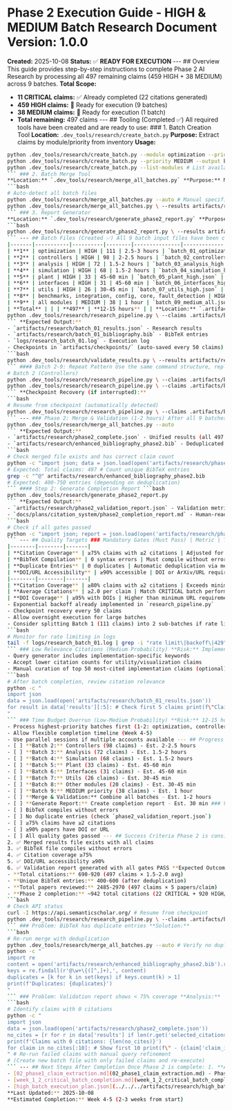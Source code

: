 # Phase 2 Execution Guide - HIGH & MEDIUM Batch Research **Document Version:** 1.0.0
**Created:** 2025-10-08
**Status:** ✅ **READY FOR EXECUTION** --- ## Overview This guide provides step-by-step instructions to complete Phase 2 AI Research by processing all 497 remaining claims (459 HIGH + 38 MEDIUM) across 9 batches. **Total Scope:**
- **11 CRITICAL claims:** ✅ Already completed (22 citations generated)
- **459 HIGH claims:** 🔵 Ready for execution (9 batches)
- **38 MEDIUM claims:** 🔵 Ready for execution (1 batch)
- **Total remaining:** 497 claims --- ## Tooling (Completed ✅) All required tools have been created and are ready to use: ### 1. Batch Creation Tool
**Location:** `.dev_tools/research/create_batch.py` **Purpose:** Extract claims by module/priority from inventory **Usage:**
```bash
python .dev_tools/research/create_batch.py --module optimization --priority HIGH --output batch_output.json
python .dev_tools/research/create_batch.py --priority MEDIUM --output batch_medium.json
python .dev_tools/research/create_batch.py --list-modules # List available modules
``` ### 2. Batch Merge Tool
**Location:** `.dev_tools/research/merge_all_batches.py` **Purpose:** Merge all batch results and deduplicate BibTeX entries **Usage:**
```bash
# Auto-detect all batch files
python .dev_tools/research/merge_all_batches.py --auto # Manual specification
python .dev_tools/research/merge_all_batches.py \ --results artifacts/research/batch_*.json \ --output artifacts/research/phase2_complete.json \ --bibtex artifacts/research/enhanced_bibliography_phase2.bib
``` ### 3. Report Generator
**Location:** `.dev_tools/research/generate_phase2_report.py` **Purpose:** Generate Phase 2 completion report with validation **Usage:**
```bash
python .dev_tools/research/generate_phase2_report.py \ --results artifacts/research/phase2_complete.json \ --bibtex artifacts/research/enhanced_bibliography_phase2.bib \ --output-json artifacts/research/phase2_validation_report.json \ --output-md docs/plans/citation_system/phase2_completion_report.md
``` --- ## Batch Files (Created ✅) All 9 batch input files have been created and validated: | Batch | Module(s) | Priority | Claims | Time Estimate | Output File |
|-------|-----------|----------|--------|---------------|-------------|
| **1** | optimization | HIGH | 111 | 2.5-3 hours | `batch_01_optimization_high.json` |
| **2** | controllers | HIGH | 98 | 2-2.5 hours | `batch_02_controllers_high.json` |
| **3** | analysis | HIGH | 72 | 1.5-2 hours | `batch_03_analysis_high.json` |
| **4** | simulation | HIGH | 68 | 1.5-2 hours | `batch_04_simulation_high.json` |
| **5** | plant | HIGH | 33 | 45-60 min | `batch_05_plant_high.json` |
| **6** | interfaces | HIGH | 31 | 45-60 min | `batch_06_interfaces_high.json` |
| **7** | utils | HIGH | 26 | 30-45 min | `batch_07_utils_high.json` |
| **8** | benchmarks, integration, config, core, fault_detection | HIGH | 20 | 30-45 min | `batch_08_other_high.json` |
| **9** | all modules | MEDIUM | 38 | 1 hour | `batch_09_medium_all.json` |
| **Total** | | | **497** | **12-15 hours** | | **Location:** `.artifacts/batch_*.json` --- ## Execution Workflow ### Phase 1: Batch Execution (12-15 hours total) Execute each batch sequentially using the research pipeline: #### Batch 1: Optimization (111 claims, 2.5-3 hours) ```bash
python .dev_tools/research/research_pipeline.py \ --claims .artifacts/batch_01_optimization_high.json \ --output artifacts/research/batch_01_results.json \ --bibtex artifacts/research/batch_01_bibliography.bib \ --log logs/research_batch_01.log
``` **Expected Output:**
- `artifacts/research/batch_01_results.json` - Research results
- `artifacts/research/batch_01_bibliography.bib` - BibTeX entries
- `logs/research_batch_01.log` - Execution log
- Checkpoints in `artifacts/checkpoints/` (auto-saved every 50 claims) **Validation (after completion):**
```bash
python .dev_tools/research/validate_results.py \ --results artifacts/research/batch_01_results.json \ --bibtex artifacts/research/batch_01_bibliography.bib
``` #### Batch 2-9: Repeat Pattern Use the same command structure, replacing batch numbers: ```bash
# Batch 2 (Controllers)
python .dev_tools/research/research_pipeline.py \ --claims .artifacts/batch_02_controllers_high.json \ --output artifacts/research/batch_02_results.json \ --bibtex artifacts/research/batch_02_bibliography.bib \ --log logs/research_batch_02.log # Batch 3 (Analysis)
python .dev_tools/research/research_pipeline.py \ --claims .artifacts/batch_03_analysis_high.json \ --output artifacts/research/batch_03_results.json \ --bibtex artifacts/research/batch_03_bibliography.bib \ --log logs/research_batch_03.log # ... and so on for batches 4-9
``` **Checkpoint Recovery (if interrupted):**
```bash
# Resume from checkpoint (automatically detected)
python .dev_tools/research/research_pipeline.py \ --claims .artifacts/batch_01_optimization_high.json \ --output artifacts/research/batch_01_results.json \ --bibtex artifacts/research/batch_01_bibliography.bib \ --resume # Automatically loads latest checkpoint
``` --- ### Phase 2: Merge & Validation (1-2 hours) After all 9 batches are complete: #### Step 1: Merge All Batches ```bash
python .dev_tools/research/merge_all_batches.py --auto
``` **Expected Output:**
- `artifacts/research/phase2_complete.json` - Unified results (all 497 claims)
- `artifacts/research/enhanced_bibliography_phase2.bib` - Deduplicated BibTeX (400-600 entries estimated) **Validation:**
```bash
# Check merged file exists and has correct claim count
python -c "import json; data = json.load(open('artifacts/research/phase2_complete.json')); print(f'Total claims: {len(data[\"results\"])}')"
# Expected: Total claims: 497 # Count unique BibTeX entries
grep -c "^@" artifacts/research/enhanced_bibliography_phase2.bib
# Expected: 400-750 entries (depending on deduplication)
``` #### Step 2: Generate Completion Report ```bash
python .dev_tools/research/generate_phase2_report.py
``` **Expected Output:**
- `artifacts/research/phase2_validation_report.json` - Validation metrics
- `docs/plans/citation_system/phase2_completion_report.md` - Human-readable report **Review Quality Gates:**
```bash
# Check if all gates passed
python -c "import json; report = json.load(open('artifacts/research/phase2_validation_report.json')); print(f'Overall Pass: {report[\"overall_pass\"]}')"
``` --- ## Quality Targets ### Mandatory Gates (Must Pass) | Metric | Target | Notes |
|--------|--------|-------|
| **Citation Coverage** | ≥75% claims with ≥2 citations | Adjusted for HIGH batch (vs 85% for CRITICAL) |
| **BibTeX Compilation** | 0 syntax errors | Must compile without errors |
| **Duplicate Entries** | 0 duplicates | Automatic deduplication via merge tool |
| **DOI/URL Accessibility** | ≥90% accessible | DOI or ArXiv/URL required | ### Optional Enhancements (Stretch Goals) | Metric | Target | Notes |
|--------|--------|-------|
| **Citation Coverage** | ≥80% claims with ≥2 citations | Exceeds minimum requirement |
| **Average Citations** | ≥2.0 per claim | Match CRITICAL batch performance |
| **DOI Coverage** | ≥95% with DOIs | Higher than minimum URL requirement | --- ## Risk Mitigation ### API Rate Limiting (High Probability) **Risk:** Semantic Scholar API limits (100 req/5min) will be exceeded **Mitigation:**
- Exponential backoff already implemented in `research_pipeline.py`
- Checkpoint recovery every 50 claims
- Allow overnight execution for large batches
- Consider splitting Batch 1 (111 claims) into 2 sub-batches if rate limiting severe **Detection:**
```bash
# Monitor for rate limiting in logs
tail -f logs/research_batch_01.log | grep -i "rate limit\|backoff\|429"
``` ### Low Relevance Citations (Medium Probability) **Risk:** Implementation claims yield less relevant academic papers than theorems **Mitigation:**
- Query generator includes implementation-specific keywords
- Accept lower citation counts for utility/visualization claims
- Manual curation of top 50 most-cited implementation claims (optional) **Quality Check:**
```bash
# After batch completion, review citation relevance
python -c "
import json
data = json.load(open('artifacts/research/batch_01_results.json'))
for result in data['results'][:5]: # Check first 5 claims print(f\"Claim: {result['claim_id']}\") for paper in result.get('selected_citations', []): print(f\" - {paper.get('fields', {}).get('title', 'N/A')}\") print()
"
``` ### Time Budget Overrun (Low-Medium Probability) **Risk:** 12-15 hour estimate exceeded due to API delays **Mitigation:**
- Process highest-priority batches first (1-2: optimization, controllers)
- Allow flexible completion timeline (Week 4-5)
- Use parallel sessions if multiple accounts available --- ## Progress Tracking ### Session Checklist Use this checklist to track batch execution progress: - [ ] **Batch 1:** Optimization (111 claims) - Est. 2.5-3 hours
- [ ] **Batch 2:** Controllers (98 claims) - Est. 2-2.5 hours
- [ ] **Batch 3:** Analysis (72 claims) - Est. 1.5-2 hours
- [ ] **Batch 4:** Simulation (68 claims) - Est. 1.5-2 hours
- [ ] **Batch 5:** Plant (33 claims) - Est. 45-60 min
- [ ] **Batch 6:** Interfaces (31 claims) - Est. 45-60 min
- [ ] **Batch 7:** Utils (26 claims) - Est. 30-45 min
- [ ] **Batch 8:** Other modules (20 claims) - Est. 30-45 min
- [ ] **Batch 9:** MEDIUM priority (38 claims) - Est. 1 hour
- [ ] **Merge & Validation:** Combine all batches - Est. 1-2 hours
- [ ] **Generate Report:** Create completion report - Est. 30 min ### Validation Checklist After merging: - [ ] All 497 claims processed (check `phase2_complete.json`)
- [ ] BibTeX compiles without errors
- [ ] No duplicate entries (check `phase2_validation_report.json`)
- [ ] ≥75% claims have ≥2 citations
- [ ] ≥90% papers have DOI or URL
- [ ] All quality gates passed --- ## Success Criteria Phase 2 is considered complete when: 1. ✅ All 497 claims researched (9 batches executed)
2. ✅ Merged results file exists with all claims
3. ✅ BibTeX file compiles without errors
4. ✅ Citation coverage ≥75%
5. ✅ DOI/URL accessibility ≥90%
6. ✅ Validation report generated with all gates PASS **Expected Outcomes:**
- **Total citations:** 690-920 (497 claims × 1.5-2.0 avg)
- **Unique BibTeX entries:** 400-600 (after deduplication)
- **Total papers reviewed:** 2485-2970 (497 claims × 5 papers/claim)
- **Phase 2 completion:** ~942 total citations (22 CRITICAL + 920 HIGH/MEDIUM) --- ## Troubleshooting ### Problem: Batch execution fails with "API Error" **Solution:**
```bash
# Check API status
curl -I https://api.semanticscholar.org/ # Resume from checkpoint
python .dev_tools/research/research_pipeline.py \ --claims .artifacts/batch_XX.json \ --output artifacts/research/batch_XX_results.json \ --resume
``` ### Problem: BibTeX has duplicate entries **Solution:**
```bash
# Re-run merge with deduplication
python .dev_tools/research/merge_all_batches.py --auto # Verify no duplicates
python -c "
import re
content = open('artifacts/research/enhanced_bibliography_phase2.bib').read()
keys = re.findall(r'@\w+\{([^,]+),', content)
duplicates = [k for k in set(keys) if keys.count(k) > 1]
print(f'Duplicates: {duplicates}')
"
``` ### Problem: Validation report shows < 75% coverage **Analysis:**
```bash
# Identify claims with 0 citations
python -c "
import json
data = json.load(open('artifacts/research/phase2_complete.json'))
no_cites = [r for r in data['results'] if len(r.get('selected_citations', [])) == 0]
print(f'Claims with 0 citations: {len(no_cites)}')
for claim in no_cites[:10]: # Show first 10 print(f\" - {claim['claim_id']}: {claim.get('claim_text', '')[:60]}...\")
" # Re-run failed claims with manual query refinement
# (Create new batch file with only failed claims and re-execute)
``` --- ## Next Steps After Completion Once Phase 2 is complete: 1. **Archive batch artifacts:** ```bash mkdir -p .archive/phase2_batches mv .artifacts/batch_*.json .archive/phase2_batches/ ``` 2. **Update master roadmap:** - Mark Phase 2 as ✅ COMPLETE - Update total citation count - Note any lessons learned 3. **Begin Phase 3: Manual Curation & Quality Review** - Review top 50 most-cited claims - Curate references for accuracy - Add missing citations manually if needed --- ## Related Documents - [00_master_roadmap.md](00_master_roadmap.md) - Complete 5-phase plan
- [02_phase1_claim_extraction.md](02_phase1_claim_extraction.md) - Phase 1 completion
- [week_1_2_critical_batch_completion.md](week_1_2_critical_batch_completion.md) - CRITICAL batch results
- [high_batch_execution_plan.json](../../../artifacts/research/high_batch_execution_plan.json) - Original HIGH batch strategy --- **Document Status:** ✅ Ready for execution
**Last Updated:** 2025-10-08
**Estimated Completion:** Week 4-5 (2-3 weeks from start)
